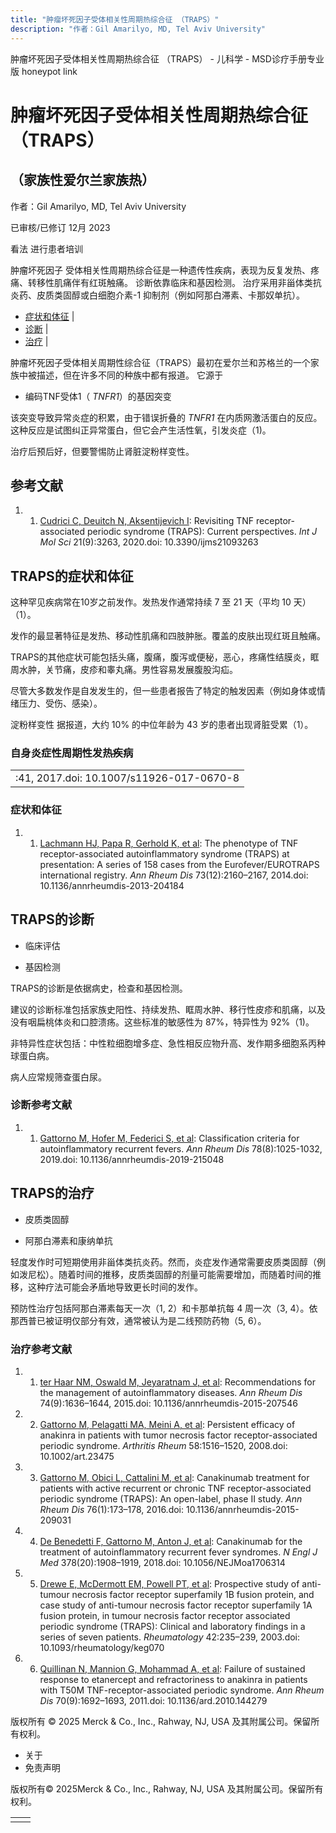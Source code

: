 ```yaml
---
title: "肿瘤坏死因子受体相关性周期热综合征 （TRAPS）"
description: "作者：Gil Amarilyo, MD, Tel Aviv University"
---
```


﻿肿瘤坏死因子受体相关性周期热综合征 （TRAPS） - 儿科学 - MSD诊疗手册专业版 honeypot link

# 肿瘤坏死因子受体相关性周期热综合征 （TRAPS）

## （家族性爱尔兰家族热）

作者：Gil Amarilyo, MD, Tel Aviv University

已审核/已修订 12月 2023

看法 进行患者培训

肿瘤坏死因子 受体相关性周期热综合征是一种遗传性疾病，表现为反复发热、疼痛、转移性肌痛伴有红斑触痛。 诊断依靠临床和基因检测。 治疗采用非甾体类抗炎药、皮质类固醇或白细胞介素-1 抑制剂（例如阿那白滞素、卡那奴单抗）。

- [症状和体征](#症状和体征_v39822287_zh) \|
- [诊断](#诊断_v1104082_zh) \|
- [治疗](#治疗_v1104085_zh) \|

肿瘤坏死因子受体相关周期性综合征（TRAPS）最初在爱尔兰和苏格兰的一个家族中被描述，但在许多不同的种族中都有报道。 它源于

- 编码TNF受体1（ _TNFR1_）的基因突变


该突变导致异常炎症的积累，由于错误折叠的 _TNFR1_ 在内质网激活蛋白的反应。这种反应是试图纠正异常蛋白，但它会产生活性氧，引发炎症（1)。

治疗后预后好，但要警惕防止肾脏淀粉样变性。

## 参考文献

1. 1. [Cudrici C, Deuitch N, Aksentijevich I](https://pubmed.ncbi.nlm.nih.gov/32380704/): Revisiting TNF receptor-associated periodic syndrome (TRAPS): Current perspectives. _Int J Mol Sci_ 21(9):3263, 2020.doi: 10.3390/ijms21093263


## TRAPS的症状和体征

这种罕见疾病常在10岁之前发作。发热发作通常持续 7 至 21 天（平均 10 天）（1）。

发作的最显著特征是发热、移动性肌痛和四肢肿胀。覆盖的皮肤出现红斑且触痛。

TRAPS的其他症状可能包括头痛，腹痛，腹泻或便秘，恶心，疼痛性结膜炎，眶周水肿，关节痛，皮疹和睾丸痛。男性容易发展腹股沟疝。

尽管大多数发作是自发发生的，但一些患者报告了特定的触发因素（例如身体或情绪压力、受伤、感染）。

淀粉样变性 据报道，大约 10% 的中位年龄为 43 岁的患者出现肾脏受累（1）。

### 自身炎症性周期性发热疾病

|     |
| --- |
| :41, 2017.doi: 10.1007/s11926-017-0670-8 |

### 症状和体征

1. 1. [Lachmann HJ, Papa R, Gerhold K, et al](https://www.ncbi.nlm.nih.gov/pmc/articles/PMC4251160/): The phenotype of TNF receptor-associated autoinflammatory syndrome (TRAPS) at presentation: A series of 158 cases from the Eurofever/EUROTRAPS international registry. _Ann Rheum Dis_ 73(12):2160–2167, 2014.doi: 10.1136/annrheumdis-2013-204184


## TRAPS的诊断

- 临床评估

- 基因检测


TRAPS的诊断是依据病史，检查和基因检测。

建议的诊断标准包括家族史阳性、持续发热、眶周水肿、移行性皮疹和肌痛，以及没有咽扁桃体炎和口腔溃疡。这些标准的敏感性为 87%，特异性为 92%（1)。

非特异性症状包括：中性粒细胞增多症、急性相反应物升高、发作期多细胞系丙种球蛋白病。

病人应常规筛查蛋白尿。

### 诊断参考文献

1. 1. [Gattorno M, Hofer M, Federici S, et al](https://pubmed.ncbi.nlm.nih.gov/31018962/): Classification criteria for autoinflammatory recurrent fevers. _Ann Rheum Dis_ 78(8):1025-1032, 2019.doi: 10.1136/annrheumdis-2019-215048


## TRAPS的治疗

- 皮质类固醇

- 阿那白滞素和康纳单抗


轻度发作时可短期使用非甾体类抗炎药。然而，炎症发作通常需要皮质类固醇（例如泼尼松）。随着时间的推移，皮质类固醇的剂量可能需要增加，而随着时间的推移，这种疗法可能会矛盾地导致更长时间的发作。

预防性治疗包括阿那白滞素每天一次（1, 2）和卡那单抗每 4 周一次（3, 4）。依那西普已被证明仅部分有效，通常被认为是二线预防药物（5, 6）。

### 治疗参考文献

1. 1. [ter Haar NM, Oswald M, Jeyaratnam J, et al](http://ard.bmj.com/content/74/9/1636.long): Recommendations for the management of autoinflammatory diseases. _Ann Rheum Dis_ 74(9):1636–1644, 2015.doi: 10.1136/annrheumdis-2015-207546

2. 2. [Gattorno M, Pelagatti MA, Meini A, et al](https://www.ncbi.nlm.nih.gov/pubmed/18438813): Persistent efficacy of anakinra in patients with tumor necrosis factor receptor-associated periodic syndrome. _Arthritis Rheum_ 58:1516–1520, 2008.doi: 10.1002/art.23475

3. 3. [Gattorno M, Obici L, Cattalini M, et al](https://www.ncbi.nlm.nih.gov/pubmed/27269295): Canakinumab treatment for patients with active recurrent or chronic TNF receptor-associated periodic syndrome (TRAPS): An open-label, phase II study. _Ann Rheum Dis_ 76(1):173–178, 2016.doi: 10.1136/annrheumdis-2015-209031

4. 4. [De Benedetti F, Gattorno M, Anton J, et al](https://www.ncbi.nlm.nih.gov/pubmed/29768139): Canakinumab for the treatment of autoinflammatory recurrent fever syndromes. _N Engl J Med_ 378(20):1908–1919, 2018.doi: 10.1056/NEJMoa1706314

5. 5. [Drewe E, McDermott EM, Powell PT, et al](http://rheumatology.oxfordjournals.org/content/42/2/235.full.pdf): Prospective study of anti-tumour necrosis factor receptor superfamily 1B fusion protein, and case study of anti-tumour necrosis factor receptor superfamily 1A fusion protein, in tumour necrosis factor receptor associated periodic syndrome (TRAPS): Clinical and laboratory findings in a series of seven patients. _Rheumatology_ 42:235–239, 2003.doi: 10.1093/rheumatology/keg070

6. 6. [Quillinan N, Mannion G, Mohammad A, et al](https://www.ncbi.nlm.nih.gov/pubmed/21378401): Failure of sustained response to etanercept and refractoriness to anakinra in patients with T50M TNF-receptor-associated periodic syndrome. _Ann Rheum Dis_ 70(9):1692–1693, 2011.doi: 10.1136/ard.2010.144279




版权所有 © 2025
Merck & Co., Inc., Rahway, NJ, USA 及其附属公司。保留所有权利。

- 关于
- 免责声明

版权所有© 2025Merck & Co., Inc., Rahway, NJ, USA 及其附属公司。保留所有权利。

|     |     |
| --- | --- |
|  |  |